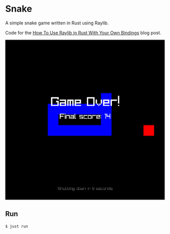 # Snake

A simple snake game written in Rust using Raylib.

Code for the [How To Use Raylib in Rust With Your Own Bindings](https://rabzelj.com/blog/rust-zig-raylib-ffi-custom-bindings) blog post.

![screenshot](docs/screenshot.png)

## Run

```bash
$ just run
```
